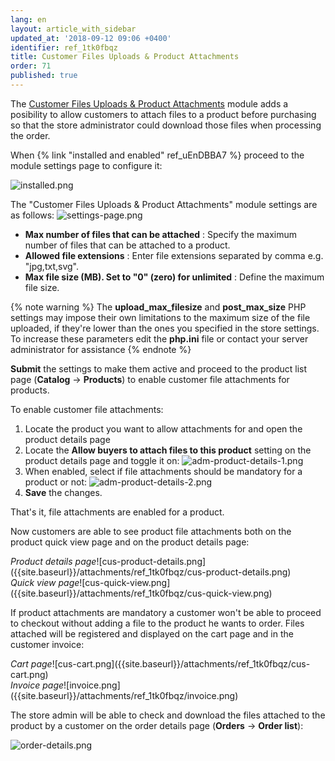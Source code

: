 ```yaml
---
lang: en
layout: article_with_sidebar
updated_at: '2018-09-12 09:06 +0400'
identifier: ref_1tk0fbqz
title: Customer Files Uploads & Product Attachments
order: 71
published: true
---
```

The [Customer Files Uploads & Product Attachments](https://market.x-cart.com/addons/files-uploads-product-attachments.html "Customer Files Uploads & Product Attachments") module adds a posibility to allow customers to attach files to a product before purchasing so that the store administrator could download those files when processing the order. 

When {% link "installed and enabled" ref_uEnDBBA7 %} proceed to the module settings page to configure it:

![installed.png]({{site.baseurl}}/attachments/ref_1tk0fbqz/installed.png)

The "Customer Files Uploads & Product Attachments" module settings are as follows:
![settings-page.png]({{site.baseurl}}/attachments/ref_1tk0fbqz/settings-page.png)

* **Max number of files that can be attached** : Specify the maximum number of files that can be attached to a product.
* **Allowed file extensions** : Enter file extensions separated by comma e.g. "jpg,txt,svg".
* **Max file size (MB). Set to "0" (zero) for unlimited** : Define the maximum file size.

{% note warning %}
The **upload_max_filesize** and **post_max_size** PHP settings may impose their own limitations to the maximum size of the file uploaded, if they're lower than the ones you specified in the store settings. To increase these parameters edit the **php.ini** file or contact your server administrator for assistance
{% endnote %}

**Submit** the settings to make them active and proceed to the product list page (**Catalog** -> **Products**) to enable customer file attachments for products.

To enable customer file attachments:
1. Locate the product you want to allow attachments for and open the product details page
2. Locate the **Allow buyers to attach files to this product** setting on the product details page and toggle it on:
   ![adm-product-details-1.png]({{site.baseurl}}/attachments/ref_1tk0fbqz/adm-product-details-1.png)
3. When enabled, select if file attachments should be mandatory for a product or not:
   ![adm-product-details-2.png]({{site.baseurl}}/attachments/ref_1tk0fbqz/adm-product-details-2.png)
4. **Save** the changes.

That's it, file attachments are enabled for a product.

Now customers are able to see product file attachments both on the product quick view page and on the product details page:

<div class="ui stackable two column grid">
  <div class="column" markdown="span"><i>Product details page</i>![cus-product-details.png]({{site.baseurl}}/attachments/ref_1tk0fbqz/cus-product-details.png)</div>
  <div class="column" markdown="span"><i>Quick view page</i>![cus-quick-view.png]({{site.baseurl}}/attachments/ref_1tk0fbqz/cus-quick-view.png)</div>
</div>

If product attachments are mandatory a customer won't be able to proceed to checkout without adding a file to the product he wants to order. Files attached will be registered and displayed on the cart page and in the customer invoice:

<div class="ui stackable two column grid">
  <div class="column" markdown="span"><i>Cart page</i>![cus-cart.png]({{site.baseurl}}/attachments/ref_1tk0fbqz/cus-cart.png)</div>
  <div class="column" markdown="span"><i>Invoice page</i>![invoice.png]({{site.baseurl}}/attachments/ref_1tk0fbqz/invoice.png)</div>
</div>

The store admin will be able to check and download the files attached to the product by a customer on the order details page (**Orders** -> **Order list**):

![order-details.png]({{site.baseurl}}/attachments/ref_1tk0fbqz/order-details.png)
